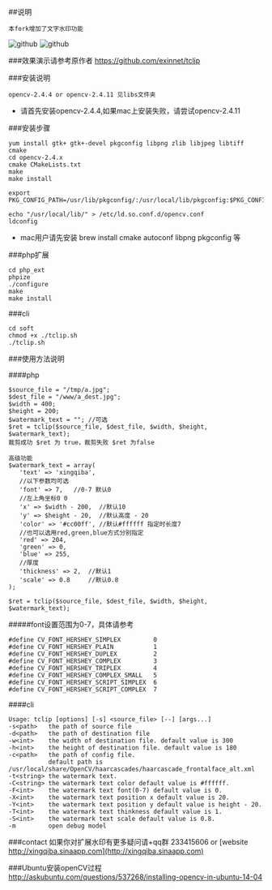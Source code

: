 ##说明
```
本fork增加了文字水印功能
```
![github](./demo_images/demo_.jpg "裁剪后水印图")
![github](./demo_images/demo.jpg "原始图")

###效果演示请参考原作者
https://github.com/exinnet/tclip

###安装说明
```
opencv-2.4.4 or opencv-2.4.11 见libs文件夹
```
* 请首先安装opencv-2.4.4,如果mac上安装失败，请尝试opencv-2.4.11

###安装步骤
```
yum install gtk+ gtk+-devel pkgconfig libpng zlib libjpeg libtiff cmake
cd opencv-2.4.x
cmake CMakeLists.txt
make
make install

export PKG_CONFIG_PATH=/usr/lib/pkgconfig/:/usr/local/lib/pkgconfig:$PKG_CONFIG_PATH

echo "/usr/local/lib/" > /etc/ld.so.conf.d/opencv.conf 
ldconfig
```
* mac用户请先安装 brew install cmake autoconf libpng pkgconfig 等

###php扩展
```
cd php_ext
phpize
./configure
make
make install
```

###cli
```
cd soft
chmod +x ./tclip.sh
./tclip.sh
```

###使用方法说明

####php
```
$source_file = "/tmp/a.jpg";
$dest_file = "/www/a_dest.jpg";
$width = 400;
$height = 200;
$watermark_text = ""; //可选
$ret = tclip($source_file, $dest_file, $width, $height, $watermark_text);
裁剪成功 $ret 为 true，裁剪失败 $ret 为false

高级功能
$watermark_text = array(
   'text' => 'xingqiba',
   //以下参数均可选   
   'font' => 7,   //0-7 默认0
   //左上角坐标0 0
   'x' => $width - 200,  //默认10
   'y' => $height - 20,  //默认高度 - 20
   'color' => '#cc00ff', //默认#ffffff 指定时长度7
   //也可以选用red,green,blue方式分别指定
   'red' => 204,
   'green' => 0,
   'blue' => 255,
   //厚度
   'thickness' => 2,  //默认1
   'scale' => 0.8     //默认0.8
);

$ret = tclip($source_file, $dest_file, $width, $height, $watermark_text);
```

#####font设置范围为0-7，具体请参考
```
#define CV_FONT_HERSHEY_SIMPLEX         0
#define CV_FONT_HERSHEY_PLAIN           1
#define CV_FONT_HERSHEY_DUPLEX          2
#define CV_FONT_HERSHEY_COMPLEX         3
#define CV_FONT_HERSHEY_TRIPLEX         4
#define CV_FONT_HERSHEY_COMPLEX_SMALL   5
#define CV_FONT_HERSHEY_SCRIPT_SIMPLEX  6
#define CV_FONT_HERSHEY_SCRIPT_COMPLEX  7
```


####cli
```
Usage: tclip [options] [-s] <source_file> [--] [args...]
-s<path>   the path of source file
-d<path>   the path of destination file
-w<int>    the width of destination file. default value is 300
-h<int>    the height of destination file. default value is 180
-c<path>   the path of config file.
           default path is /usr/local/share/OpenCV/haarcascades/haarcascade_frontalface_alt.xml
-t<string> the watermark text.
-C<string> the watermark text color default value is #ffffff.
-F<int>    the watermark text font(0-7) default value is 0.
-X<int>    the watermark text position x default value is 20.
-Y<int>    the watermark text position y default value is height - 20.
-T<int>    the watermark text thinkness default value is 1.
-S<int>    the watermark text scale default value is 0.8.
-m         open debug model
```

###contact
如果你对扩展水印有更多疑问请+qq群 233415606 or [website http://xingqiba.sinaapp.com](http://xingqiba.sinaapp.com)

###Ubuntu安装openCV过程
http://askubuntu.com/questions/537268/installing-opencv-in-ubuntu-14-04
